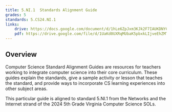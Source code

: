 ```yaml
---
title: 5.NI.1  Standards Alignment Guide
grades: 5
standards: 5.CS24.NI.1
links:
    drive: https://docs.google.com/document/d/1hLe6ZpJxm3KJk2F7IAUKDNYCj-y196xEihQcx2UKq_E/edit?usp=drive_link
    pdf: https://drive.google.com/file/d/1UaKd0UXRqMUbaK5pbxkLIjveEhZMTdSH/view?usp=drive_link
---
```


## Overview

Computer Science Standard Alignment Guides are resources for teachers working to integrate computer science into their core curriculum. These guides explain the standards, give a sample activity or lesson that teaches the standard, and provide ways to incorporate CS learning experiences into other subject areas. 

This particular guide is aligned to standard 5.NI.1 from the Networks and the Internet strand of the 2024 5th Grade Virginia Computer Science SOLs.